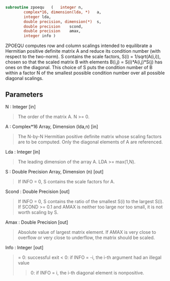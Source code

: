 ```fortran
subroutine zpoequ	(	integer	n,
		complex*16, dimension(lda, *)	a,
		integer	lda,
		double precision, dimension(*)	s,
		double precision	scond,
		double precision	amax,
		integer	info )
```

 ZPOEQU computes row and column scalings intended to equilibrate a
 Hermitian positive definite matrix A and reduce its condition number
 (with respect to the two-norm).  S contains the scale factors,
 S(i) = 1/sqrt(A(i,i)), chosen so that the scaled matrix B with
 elements B(i,j) = S(i)*A(i,j)*S(j) has ones on the diagonal.  This
 choice of S puts the condition number of B within a factor N of the
 smallest possible condition number over all possible diagonal
 scalings.

## Parameters
N : Integer [in]
> The order of the matrix A.  N >= 0.

A : Complex*16 Array, Dimension (lda,n) [in]
> The N-by-N Hermitian positive definite matrix whose scaling
> factors are to be computed.  Only the diagonal elements of A
> are referenced.

Lda : Integer [in]
> The leading dimension of the array A.  LDA >= max(1,N).

S : Double Precision Array, Dimension (n) [out]
> If INFO = 0, S contains the scale factors for A.

Scond : Double Precision [out]
> If INFO = 0, S contains the ratio of the smallest S(i) to
> the largest S(i).  If SCOND >= 0.1 and AMAX is neither too
> large nor too small, it is not worth scaling by S.

Amax : Double Precision [out]
> Absolute value of largest matrix element.  If AMAX is very
> close to overflow or very close to underflow, the matrix
> should be scaled.

Info : Integer [out]
> = 0:  successful exit
> < 0:  if INFO = -i, the i-th argument had an illegal value
> > 0:  if INFO = i, the i-th diagonal element is nonpositive.

